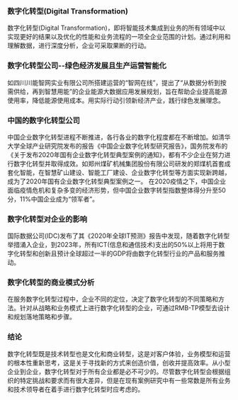 ### 数字化转型(Digital Transformation)
数字化转型(Digital Transformation)，即将智能技术集成到业务的所有领域中以实现更好的结果以及优化的性能和业务流程的一项全企业范围的计划。通过利用和理解数据，进行深度分析，企业可采取果断的行动。
### 数字化转型公司--绿色经济发展且生产运营智能化
如四川川能智网实业有限公司所搭建运营的“智网在线”，提出了“从数据分析到按需供给，再到智慧用能”的企业能源大数据应用发展规划，旨在帮助企业提高能源使用率，降低能源使用成本。用实际行动引领新经济产业，践行绿色发展理念。
### 中国的数字化转型公司
中国企业数字化转型进程不断推进，各行各业的数字化程度都在不断增加。如清华大学全球产业研究院发布的报告《中国企业数字化转型研究报告》，国务院发布的《关于发布2020年国有企业数字化转型典型案例的通知》，都有不少企业在努力进行数字化转型并取得成效。如郑州煤矿机械集团股份有限公司研发的郑煤机首套成套化智能，在智慧矿山建设、智能工厂建设、企业数字化转型等方面实现新跨越，成为了2020年国有企业数字化转型典型案例之一。
在2020疫情之下，中国企业面临疫情危机和复杂多变的经济形势，但中国企业数字转型指数整体得分升至50分，11%中国企业成为“领军者”。
### 数字化转型对企业的影响
国际数据公司(IDC)发布了其《2020年全球IT预测》报告中发现，随着数字化转型举措涌入企业，到2023年，所有ICT(信息和通信技术)支出的50%以上将用于数字化转型和创新且预计全球超过一半的GDP将由数字化转型行业的产品和服务推动。
### 数字化转型的商业模式分析
在服务数字化转型过程中，企业不同的定位，决定了数字化转型的不同策略和方法。针对从战略和业务模式上进行数字化转型的企业，可通过RMB-TP模型去设计和规划落地策略和步骤。
### 结论
数字化转型既是技术转型也是文化和商业转型，这是对客户体验，业务模型和运营的根本性重新思考，这是关于寻找新的方式来创造价值，创收并提高效率。从小型企业到企业，数字化转型对于所有企业都是必不可少的。尽管数字化转型会根据组织的特定挑战和要求而有很大差异，但是在现有案例研究中有一些常数是所有业务和技术领导者在着手进行数字化转型时应考虑的。